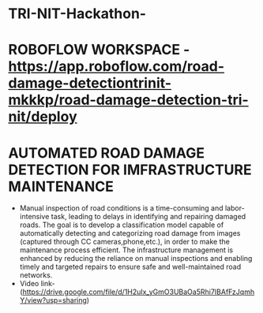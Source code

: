 # TRI-NIT-Hackathon-
# ROBOFLOW WORKSPACE -https://app.roboflow.com/road-damage-detectiontrinit-mkkkp/road-damage-detection-tri-nit/deploy
# AUTOMATED ROAD DAMAGE DETECTION FOR IMFRASTRUCTURE MAINTENANCE 

- Manual inspection of road conditions is a time-consuming and labor-intensive
task, leading to delays in identifying and repairing damaged roads. The goal is to
develop a classification model capable of automatically detecting and
categorizing road damage from images (captured through CC
cameras,phone,etc.), in order to make the maintenance process efficient. The
infrastructure management is enhanced by reducing the reliance on manual
inspections and enabling timely and targeted repairs to ensure safe and
well-maintained road networks.
- Video link-(https://drive.google.com/file/d/1H2uIx_yGmO3UBaOa5Rhi7IBAfFzJqmhY/view?usp=sharing)
  
